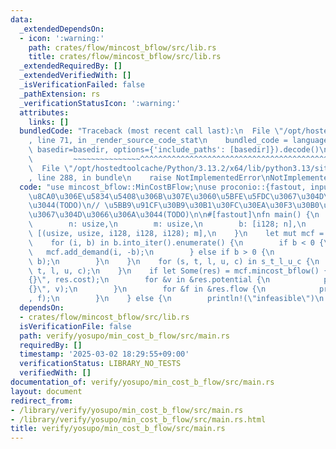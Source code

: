 ```yaml
---
data:
  _extendedDependsOn:
  - icon: ':warning:'
    path: crates/flow/mincost_bflow/src/lib.rs
    title: crates/flow/mincost_bflow/src/lib.rs
  _extendedRequiredBy: []
  _extendedVerifiedWith: []
  _isVerificationFailed: false
  _pathExtension: rs
  _verificationStatusIcon: ':warning:'
  attributes:
    links: []
  bundledCode: "Traceback (most recent call last):\n  File \"/opt/hostedtoolcache/Python/3.13.2/x64/lib/python3.13/site-packages/onlinejudge_verify/documentation/build.py\"\
    , line 71, in _render_source_code_stat\n    bundled_code = language.bundle(stat.path,\
    \ basedir=basedir, options={'include_paths': [basedir]}).decode()\n          \
    \         ~~~~~~~~~~~~~~~^^^^^^^^^^^^^^^^^^^^^^^^^^^^^^^^^^^^^^^^^^^^^^^^^^^^^^^^^^^^^^^^^^\n\
    \  File \"/opt/hostedtoolcache/Python/3.13.2/x64/lib/python3.13/site-packages/onlinejudge_verify/languages/rust.py\"\
    , line 288, in bundle\n    raise NotImplementedError\nNotImplementedError\n"
  code: "use mincost_bflow::MinCostBFlow;\nuse proconio::{fastout, input};\n\n// capacity\u304C\
    \u8CA0\u306E\u5834\u5408\u306B\u307E\u3060\u5BFE\u5FDC\u3067\u304D\u3066\u306A\
    \u3044(TODO)\n// \u5BB9\u91CF\u30B9\u30B1\u30FC\u30EA\u30F3\u30B0\u3082\u307E\u3060\
    \u3067\u304D\u3066\u306A\u3044(TODO)\n\n#[fastout]\nfn main() {\n    input! {\n\
    \        n: usize,\n        m: usize,\n        b: [i128; n],\n        s_t_l_u_c:\
    \ [(usize, usize, i128, i128, i128); m],\n    }\n    let mut mcf = MinCostBFlow::new(n);\n\
    \    for (i, b) in b.into_iter().enumerate() {\n        if b < 0 {\n         \
    \   mcf.add_demand(i, -b);\n        } else if b > 0 {\n            mcf.add_supply(i,\
    \ b);\n        }\n    }\n    for (s, t, l, u, c) in s_t_l_u_c {\n        mcf.add_edge(s,\
    \ t, l, u, c);\n    }\n    if let Some(res) = mcf.mincost_bflow() {\n        println!(\"\
    {}\", res.cost);\n        for &v in &res.potential {\n            println!(\"\
    {}\", v);\n        }\n        for &f in &res.flow {\n            println!(\"{}\"\
    , f);\n        }\n    } else {\n        println!(\"infeasible\")\n    }\n}\n"
  dependsOn:
  - crates/flow/mincost_bflow/src/lib.rs
  isVerificationFile: false
  path: verify/yosupo/min_cost_b_flow/src/main.rs
  requiredBy: []
  timestamp: '2025-03-02 18:29:55+09:00'
  verificationStatus: LIBRARY_NO_TESTS
  verifiedWith: []
documentation_of: verify/yosupo/min_cost_b_flow/src/main.rs
layout: document
redirect_from:
- /library/verify/yosupo/min_cost_b_flow/src/main.rs
- /library/verify/yosupo/min_cost_b_flow/src/main.rs.html
title: verify/yosupo/min_cost_b_flow/src/main.rs
---
```

